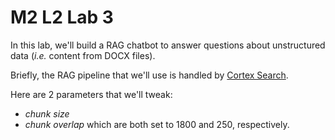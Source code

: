 # M2 L2 Lab 3

In this lab, we'll build a RAG chatbot to answer questions about unstructured data (*i.e.* content from DOCX files). 

Briefly, the RAG pipeline that we'll use is handled by [Cortex Search](https://docs.snowflake.com/en/user-guide/snowflake-cortex/cortex-search/cortex-search-overview).

Here are 2 parameters that we'll tweak:
- *chunk size*
- *chunk overlap*
which are both set to 1800 and 250, respectively.

